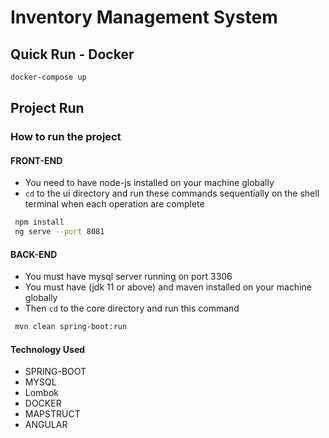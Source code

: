 
# Inventory Management System

## Quick Run - Docker
```sh
docker-compose up
```

## Project Run
### How to run the project
#### FRONT-END
- You need to have node-js installed on your machine globally
- `cd` to the ui directory and run these commands sequentially on the shell terminal when each operation are complete
```sh
 npm install
 ng serve --port 8081
```
#### BACK-END
- You must have mysql server running on port 3306
- You must have (jdk 11 or above) and maven installed on your machine globally
- Then `cd` to the core directory and run this command 
```sh
 mvn clean spring-boot:run
```

#### Technology Used
- SPRING-BOOT
- MYSQL
- Lombok
- DOCKER
- MAPSTRUCT
- ANGULAR